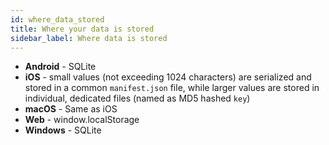 ```yaml
---
id: where_data_stored
title: Where your data is stored
sidebar_label: Where data is stored
---
```


* **Android** - SQLite
* **iOS** - small values (not exceeding 1024 characters) are serialized and stored in a common `manifest.json` file, while larger values are stored in individual, dedicated files (named as MD5 hashed `key`)
* **macOS** - Same as iOS
* **Web** - window.localStorage
* **Windows** - SQLite